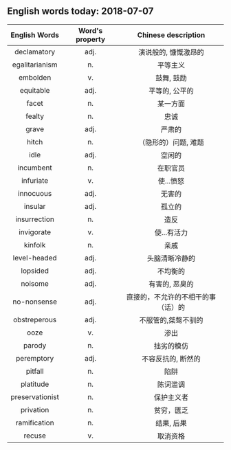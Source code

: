 ## English words today: 2018-07-07

| English Words | Word's property | Chinese description |
| :-----------: | :-------------: | :-----------------: |
| declamatory | adj. | 演说般的, 慷慨激昂的 |
| egalitarianism | n. | 平等主义 |
| embolden | v. | 鼓舞, 鼓励 |
| equitable | adj. | 平等的, 公平的 |
| facet | n. | 某一方面 |
| fealty | n. | 忠诚 |
| grave | adj. | 严肃的 |
| hitch | n. | （隐形的）问题, 难题 |
| idle | adj.  | 空闲的 |
| incumbent | n. | 在职官员 |
| infuriate | v. | 使...愤怒 |
| innocuous | adj. | 无害的 |
| insular | adj. | 孤立的 |
| insurrection | n. | 造反 |
| invigorate | v. | 使...有活力 |
| kinfolk | n. | 亲戚 |
| level-headed | adj. | 头脑清晰冷静的 |
| lopsided | adj. | 不均衡的 |
| noisome | adj. | 有害的, 恶臭的 |
| no-nonsense | adj. | 直接的，不允许的不相干的事（话）的 |
| obstreperous | adj. | 不服管的,桀骜不驯的 |
| ooze | v. | 渗出 |
| parody | n. | 拙劣的模仿 |
| peremptory | adj. | 不容反抗的, 断然的 |
| pitfall | n. | 陷阱 |
| platitude  | n. | 陈词滥调 |
| preservationist | n. | 保护主义者 |
| privation | n.  | 贫穷，匮乏 |
| ramification | n. | 结果, 后果 |
| recuse | v. | 取消资格 |
